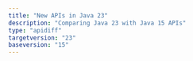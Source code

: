 ```yaml
---
title: "New APIs in Java 23"
description: "Comparing Java 23 with Java 15 APIs"
type: "apidiff"
targetversion: "23"
baseversion: "15"
---
```


